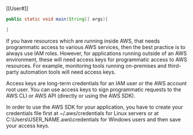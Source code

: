 [[User#]]
```java
public static void main(String[] args){

}
```



If you have resources which are running inside AWS, that needs programmatic access to various AWS services, then the best practice is to always use IAM roles. However, for applications running outside of an AWS environment, these will need access keys for programmatic access to AWS resources. For example, monitoring tools running on-premises and third-party automation tools will need access keys.

Access keys are long-term credentials for an IAM user or the AWS account root user. You can use access keys to sign programmatic requests to the AWS CLI or AWS API (directly or using the AWS SDK).



In order to use the AWS SDK for your application, you have to create your credentials file first at ~/.aws/credentials for Linux servers or at C:\Users\USER_NAME\.aws\credentials for Windows users and then save your access keys.